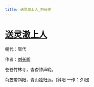 ```yaml
---
title: 送灵澈上人_刘长卿
---
```


# [送灵澈上人](http://so.gushiwen.org/view_6606.aspx)

朝代：唐代

作者：[刘长卿](http://so.gushiwen.org/author_104.aspx)

苍苍竹林寺，杳杳钟声晚。

荷笠带斜阳，青山独归远。(斜阳 一作：夕阳)